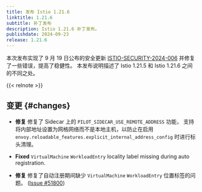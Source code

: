 ```yaml
---
title: 发布 Istio 1.21.6
linktitle: 1.21.6
subtitle: 补丁发布
description: Istio 1.21.6 补丁发布。
publishdate: 2024-09-23
release: 1.21.6
---
```


本次发布实现了 9 月 19 日公布的安全更新 [ISTIO-SECURITY-2024-006](/zh/news/security/istio-security-2024-006)
并修复了一些错误，提高了稳健性。
本发布说明描述了 Istio 1.21.5 和 Istio 1.21.6 之间的不同之处。

{{< relnote >}}

## 变更 {#changes}

- **修复** 修复了 Sidecar 上的 `PILOT_SIDECAR_USE_REMOTE_ADDRESS` 功能，
  支持将内部地址设置为网格网络而不是本地主机，以防止在启用
  `envoy.reloadable_features.explicit_internal_address_config` 时进行标头清理。

- **Fixed** `VirtualMachine` `WorkloadEntry` locality label missing during auto registration.
- **修复** 修复了自动注册期间缺少 `VirtualMachine` `WorkloadEntry` 位置标签的问题。
  ([Issue #51800](https://github.com/istio/istio/issues/51800))
